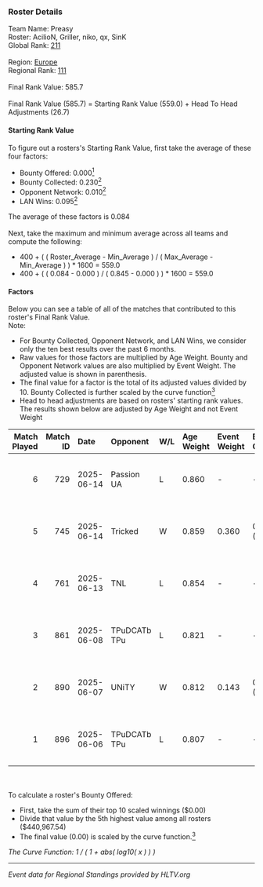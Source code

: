 ### Roster Details<br />
Team Name: Preasy<br />
Roster: AcilioN, Griller, niko, qx, SinK<br />
Global Rank: [211](../../standings_global_2025_08_04.md)<br />
<br />
Region: [Europe]( ../../standings_europe_2025_08_04.md)<br />
Regional Rank: [111]( ../../standings_europe_2025_08_04.md)<br />
<br />
Final Rank Value:  585.7<br />
<br />
Final Rank Value (585.7) = Starting Rank Value (559.0) + Head To Head Adjustments (26.7)<br />

#### Starting Rank Value<br />
To figure out a rosters's Starting Rank Value, first take the average of these four factors:<br />
- Bounty Offered: 0.000[<sup>1</sup>](#table2)
- Bounty Collected: 0.230[<sup>2</sup>](#table1)
- Opponent Network: 0.010[<sup>2</sup>](#table1)
- LAN Wins: 0.095[<sup>2</sup>](#table1)

The average of these factors is 0.084<br />
<br />
Next, take the maximum and minimum average across all teams and compute the following:<br />
- 400 + ( ( Roster_Average - Min_Average ) / ( Max_Average - Min_Average ) ) * 1600 = 559.0
- 400 + ( ( 0.084 - 0.000 ) / ( 0.845 - 0.000 ) ) * 1600 = 559.0


#### Factors<br />
Below you can see a table of all of the matches that contributed to this roster's Final Rank Value.<br />
Note:<br />

- For Bounty Collected, Opponent Network, and LAN Wins, we consider only the ten best results over the past 6 months.
- Raw values for those factors are multiplied by Age Weight. Bounty and Opponent Network values are also multiplied by Event Weight. The adjusted value is shown in parenthesis.
- The final value for a factor is the total of its adjusted values divided by 10. Bounty Collected is further scaled by the curve function[<sup>3</sup>](#curveFunction)
- Head to head adjustments are based on rosters' starting rank values. The results shown below are adjusted by Age Weight and not Event Weight
<span id="table1"></span><br />


| Match Played | Match ID | Date       | Opponent     | W/L | Age Weight | Event Weight | Bounty Collected | Opponent Network | LAN Wins  | H2H Adj. | Roster                             |
| -: | -: | :- | :- | :- | :- | :- | :- | :- | :- | -: | :- |
|            6 |      729 | 2025-06-14 | Passion UA   | L   | 0.860      | -            | -                | -                | -         |    -1.30 | AcilioN, Griller, niko, qx, SinK   |
|            5 |      745 | 2025-06-14 | Tricked      | W   | 0.859      | 0.360        | 0.015 (0.005)    | 0.246 (0.076)    | 1 (0.859) |    23.68 | AcilioN, Griller, niko, qx, SinK   |
|            4 |      761 | 2025-06-13 | TNL          | L   | 0.854      | -            | -                | -                | -         |    -0.76 | AcilioN, Griller, niko, qx, SinK   |
|            3 |      861 | 2025-06-08 | TPuDCATb TPu | L   | 0.821      | -            | -                | -                | -         |    -3.90 | AcilioN, bekker, Griller, niko, qx |
|            2 |      890 | 2025-06-07 | UNiTY        | W   | 0.812      | 0.143        | 0.000 (0.000)    | 0.216 (0.025)    | 0 (0.000) |    12.33 | AcilioN, bekker, Griller, niko, qx |
|            1 |      896 | 2025-06-06 | TPuDCATb TPu | L   | 0.807      | -            | -                | -                | -         |    -3.38 | AcilioN, bekker, Griller, niko, qx |

<br />
<span id="table2"></span><br />
To calculate a roster's Bounty Offered:<br />

- First, take the sum of their top 10 scaled winnings ($0.00)
- Divide that value by the 5th highest value among all rosters ($440,967.54)
- The final value (0.00) is scaled by the curve function.[<sup>3</sup>](#curveFunction)

<span id="curveFunction"></span>_The Curve Function: 1 / ( 1 + abs( log10( x ) ) )_<br />

---
_Event data for Regional Standings provided by HLTV.org_<br />
